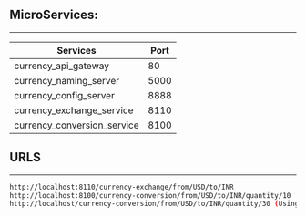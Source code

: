 ## MicroServices:
----------------------------------------
| Services | Port |
| -------- | ----- |
| currency_api_gateway | 80 |
| currency_naming_server | 5000 |
| currency_config_server | 8888 |
| currency_exchange_service | 8110 |
| currency_conversion_service | 8100 |


## URLS
------------
```sh
http://localhost:8110/currency-exchange/from/USD/to/INR
http://localhost:8100/currency-conversion/from/USD/to/INR/quantity/10
http://localhost/currency-conversion/from/USD/to/INR/quantity/30 (Using API Gateway)
```